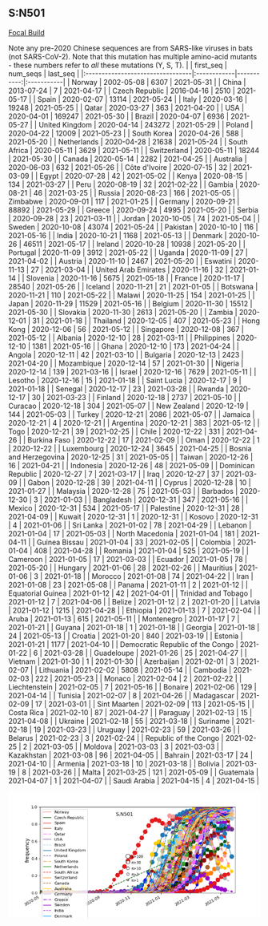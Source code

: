 

## S:N501
[Focal Build](https://nextstrain.org/groups/neherlab/ncov/S.N501)

Note any pre-2020 Chinese sequences are from SARS-like viruses in bats (not SARS-CoV-2).
Note that this mutation has multiple amino-acid mutants - these numbers refer to _all_ these mutations (Y, S, T).
|                                  | first_seq   |   num_seqs | last_seq   |
|:---------------------------------|:------------|-----------:|:-----------|
| Norway                           | 2002-05-08  |       6307 | 2021-05-31 |
| China                            | 2013-07-24  |          7 | 2021-04-17 |
| Czech Republic                   | 2016-04-16  |       2510 | 2021-05-17 |
| Spain                            | 2020-02-07  |      13114 | 2021-05-24 |
| Italy                            | 2020-03-16  |      19248 | 2021-05-25 |
| Qatar                            | 2020-03-27  |        363 | 2021-04-20 |
| USA                              | 2020-04-01  |     169247 | 2021-05-30 |
| Brazil                           | 2020-04-07  |       6936 | 2021-05-27 |
| United Kingdom                   | 2020-04-14  |     243272 | 2021-05-29 |
| Poland                           | 2020-04-22  |      12009 | 2021-05-23 |
| South Korea                      | 2020-04-26  |        588 | 2021-05-20 |
| Netherlands                      | 2020-04-28  |      21638 | 2021-05-24 |
| South Africa                     | 2020-05-11  |       3629 | 2021-05-11 |
| Switzerland                      | 2020-05-11  |      18244 | 2021-05-30 |
| Canada                           | 2020-05-14  |       2282 | 2021-04-25 |
| Australia                        | 2020-06-03  |        632 | 2021-05-26 |
| Côte d'Ivoire                    | 2020-07-15  |         32 | 2021-03-09 |
| Egypt                            | 2020-07-28  |         42 | 2021-05-02 |
| Kenya                            | 2020-08-15  |        134 | 2021-03-27 |
| Peru                             | 2020-08-19  |         32 | 2021-02-22 |
| Gambia                           | 2020-08-21  |         46 | 2021-03-25 |
| Russia                           | 2020-08-23  |        166 | 2021-05-05 |
| Zimbabwe                         | 2020-09-01  |        117 | 2021-01-25 |
| Germany                          | 2020-09-21  |      88892 | 2021-05-29 |
| Greece                           | 2020-09-24  |       4995 | 2021-05-20 |
| Serbia                           | 2020-09-28  |         23 | 2021-03-11 |
| Jordan                           | 2020-10-05  |         74 | 2021-05-04 |
| Sweden                           | 2020-10-08  |      43074 | 2021-05-24 |
| Pakistan                         | 2020-10-10  |        116 | 2021-05-16 |
| India                            | 2020-10-21  |       1168 | 2021-05-13 |
| Denmark                          | 2020-10-26  |      46511 | 2021-05-17 |
| Ireland                          | 2020-10-28  |      10938 | 2021-05-20 |
| Portugal                         | 2020-11-09  |       3912 | 2021-05-22 |
| Uganda                           | 2020-11-09  |         27 | 2021-04-02 |
| Austria                          | 2020-11-10  |       2467 | 2021-05-20 |
| Eswatini                         | 2020-11-13  |         27 | 2021-03-04 |
| United Arab Emirates             | 2020-11-16  |         32 | 2021-01-14 |
| Slovenia                         | 2020-11-16  |       5675 | 2021-05-18 |
| France                           | 2020-11-17  |      28540 | 2021-05-26 |
| Iceland                          | 2020-11-21  |         21 | 2021-01-05 |
| Botswana                         | 2020-11-21  |        110 | 2021-05-22 |
| Malawi                           | 2020-11-25  |        154 | 2021-01-25 |
| Japan                            | 2020-11-29  |      11529 | 2021-05-16 |
| Belgium                          | 2020-11-30  |      15512 | 2021-05-30 |
| Slovakia                         | 2020-11-30  |       2613 | 2021-05-20 |
| Zambia                           | 2020-12-01  |         31 | 2021-01-18 |
| Thailand                         | 2020-12-05  |        407 | 2021-05-23 |
| Hong Kong                        | 2020-12-06  |         56 | 2021-05-12 |
| Singapore                        | 2020-12-08  |        367 | 2021-05-12 |
| Albania                          | 2020-12-10  |         28 | 2021-03-11 |
| Philippines                      | 2020-12-10  |       1381 | 2021-05-16 |
| Ghana                            | 2020-12-10  |        173 | 2021-04-24 |
| Angola                           | 2020-12-11  |         42 | 2021-03-10 |
| Bulgaria                         | 2020-12-13  |       2423 | 2021-04-20 |
| Mozambique                       | 2020-12-14  |         57 | 2021-01-30 |
| Nigeria                          | 2020-12-14  |        139 | 2021-03-16 |
| Israel                           | 2020-12-16  |       7629 | 2021-05-11 |
| Lesotho                          | 2020-12-16  |         15 | 2021-01-18 |
| Saint Lucia                      | 2020-12-17  |          9 | 2021-01-18 |
| Senegal                          | 2020-12-17  |         23 | 2021-03-28 |
| Rwanda                           | 2020-12-17  |         30 | 2021-03-23 |
| Finland                          | 2020-12-18  |       2737 | 2021-05-10 |
| Curacao                          | 2020-12-18  |        304 | 2021-05-07 |
| New Zealand                      | 2020-12-19  |        144 | 2021-05-03 |
| Turkey                           | 2020-12-21  |       2086 | 2021-05-07 |
| Jamaica                          | 2020-12-21  |          4 | 2020-12-21 |
| Argentina                        | 2020-12-21  |        383 | 2021-05-12 |
| Togo                             | 2020-12-21  |         39 | 2021-02-25 |
| Chile                            | 2020-12-22  |        331 | 2021-04-26 |
| Burkina Faso                     | 2020-12-22  |         17 | 2021-02-09 |
| Oman                             | 2020-12-22  |          1 | 2020-12-22 |
| Luxembourg                       | 2020-12-24  |       3645 | 2021-04-25 |
| Bosnia and Herzegovina           | 2020-12-25  |         31 | 2021-05-05 |
| Taiwan                           | 2020-12-26  |         16 | 2021-04-21 |
| Indonesia                        | 2020-12-26  |         48 | 2021-05-09 |
| Dominican Republic               | 2020-12-27  |          7 | 2021-03-17 |
| Iraq                             | 2020-12-27  |         37 | 2021-03-09 |
| Gabon                            | 2020-12-28  |         39 | 2021-04-11 |
| Cyprus                           | 2020-12-28  |         10 | 2021-01-27 |
| Malaysia                         | 2020-12-28  |         75 | 2021-05-03 |
| Barbados                         | 2020-12-30  |          3 | 2021-01-03 |
| Bangladesh                       | 2020-12-31  |        347 | 2021-05-16 |
| Mexico                           | 2020-12-31  |        534 | 2021-05-17 |
| Palestine                        | 2020-12-31  |         28 | 2021-04-09 |
| Kuwait                           | 2020-12-31  |          1 | 2020-12-31 |
| Kosovo                           | 2020-12-31  |          4 | 2021-01-06 |
| Sri Lanka                        | 2021-01-02  |         78 | 2021-04-29 |
| Lebanon                          | 2021-01-04  |         17 | 2021-05-03 |
| North Macedonia                  | 2021-01-04  |        181 | 2021-04-11 |
| Guinea Bissau                    | 2021-01-04  |         33 | 2021-02-05 |
| Colombia                         | 2021-01-04  |        408 | 2021-04-28 |
| Romania                          | 2021-01-04  |        525 | 2021-05-19 |
| Cameroon                         | 2021-01-05  |         17 | 2021-03-03 |
| Ecuador                          | 2021-01-05  |         78 | 2021-05-20 |
| Hungary                          | 2021-01-06  |         28 | 2021-02-26 |
| Mauritius                        | 2021-01-06  |          3 | 2021-01-18 |
| Morocco                          | 2021-01-08  |         74 | 2021-04-22 |
| Iran                             | 2021-01-08  |         23 | 2021-05-08 |
| Panama                           | 2021-01-11  |          2 | 2021-01-12 |
| Equatorial Guinea                | 2021-01-12  |         42 | 2021-04-01 |
| Trinidad and Tobago              | 2021-01-12  |          7 | 2021-04-06 |
| Belize                           | 2021-01-12  |          2 | 2021-01-20 |
| Latvia                           | 2021-01-12  |       1215 | 2021-04-28 |
| Ethiopia                         | 2021-01-13  |          7 | 2021-02-04 |
| Aruba                            | 2021-01-13  |        615 | 2021-05-11 |
| Montenegro                       | 2021-01-17  |          7 | 2021-01-21 |
| Guyana                           | 2021-01-18  |          1 | 2021-01-18 |
| Georgia                          | 2021-01-18  |         24 | 2021-05-13 |
| Croatia                          | 2021-01-20  |        840 | 2021-03-19 |
| Estonia                          | 2021-01-21  |       1177 | 2021-04-10 |
| Democratic Republic of the Congo | 2021-01-22  |          6 | 2021-03-28 |
| Guadeloupe                       | 2021-01-26  |         25 | 2021-04-27 |
| Vietnam                          | 2021-01-30  |          1 | 2021-01-30 |
| Azerbaijan                       | 2021-02-01  |          3 | 2021-02-07 |
| Lithuania                        | 2021-02-02  |       5808 | 2021-05-14 |
| Cambodia                         | 2021-02-03  |        222 | 2021-05-23 |
| Monaco                           | 2021-02-04  |          2 | 2021-02-22 |
| Liechtenstein                    | 2021-02-05  |          7 | 2021-05-16 |
| Bonaire                          | 2021-02-06  |        129 | 2021-04-14 |
| Tunisia                          | 2021-02-07  |          8 | 2021-04-26 |
| Madagascar                       | 2021-02-09  |         17 | 2021-03-01 |
| Sint Maarten                     | 2021-02-09  |        113 | 2021-05-15 |
| Costa Rica                       | 2021-02-10  |         87 | 2021-04-27 |
| Paraguay                         | 2021-02-13  |         15 | 2021-04-08 |
| Ukraine                          | 2021-02-18  |         55 | 2021-03-18 |
| Suriname                         | 2021-02-18  |         19 | 2021-03-23 |
| Uruguay                          | 2021-02-23  |         59 | 2021-03-26 |
| Belarus                          | 2021-02-23  |          3 | 2021-02-24 |
| Republic of the Congo            | 2021-02-25  |          2 | 2021-03-05 |
| Moldova                          | 2021-03-03  |          3 | 2021-03-03 |
| Kazakhstan                       | 2021-03-08  |         96 | 2021-04-05 |
| Bahrain                          | 2021-03-17  |         24 | 2021-04-10 |
| Armenia                          | 2021-03-18  |         10 | 2021-03-18 |
| Bolivia                          | 2021-03-19  |          8 | 2021-03-26 |
| Malta                            | 2021-03-25  |        121 | 2021-05-09 |
| Guatemala                        | 2021-04-07  |          1 | 2021-04-07 |
| Saudi Arabia                     | 2021-04-15  |          4 | 2021-04-15 |

![Overall trends S.N501](/overall_trends_figures/overall_trends_S.N501.png)